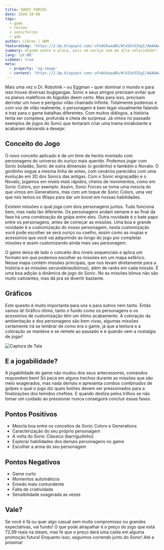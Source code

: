 ```yaml
---
title: SONIC FORCES
date: 2020-10-08
tags: 
  - game
  - review
  - sonicforces
  - qdm
author: LCArms | QDM
featuredimg: 'https://2.bp.blogspot.com/-vFnAUXaaaBU/Wl42Gn5IGgI/AAAAAAAACt0/ud9aByjOi3I6_Yp5CDrggpdacVkVVPpxQCLcBGAs/s640/Sonic-Forces-Screenshot-2017-11-08-21-21-11.png'
summary: Alguém anote a placa, pois um ouriço vem em alta velocidade!!
lang: 'pt-BR'
sidebar: true
meta:
  - property: 'og:image'
  - content: 'https://2.bp.blogspot.com/-vFnAUXaaaBU/Wl42Gn5IGgI/AAAAAAAACt0/ud9aByjOi3I6_Yp5CDrggpdacVkVVPpxQCLcBGAs/s640/Sonic-Forces-Screenshot-2017-11-08-21-21-11.png'
---
```


Mais uma vez o Dr. Robotnik – ou Eggman – quer dominar o mundo e para isso trouxe diversas bugigangas. Sonic e seus amigos precisam evitar que os planos maléficos do bigodão deem certo. Mas para isso, precisam derrotar um novo e perigoso vilão chamado Infinite. Totalmente poderoso e com voz de vilão realmente, o personagem é bem legal visualmente falando e traz para o game batalhas diferentes. Com muitos diálogos, a história tenta ser complexa, profunda e cheia de surpresa. Já vimos no passado exemplos de jogos do Sonic que tentaram criar uma trama mirabolante e acabaram deixando a desejar.

## Conceito do Jogo

O novo conceito aplicado é de um time de heróis montado com personagens do universo do ouriço mais querido. Podemos jogar com Sonic boladão, Sonic de outra dimensão (o gordinho) e também o Novato. O gordinho segue a mesma linha de antes, com cenários parecidos com uma evolução em 3D dos Sonics das antigas. Com o Sonic engraçadão e o Novato, jogamos em níveis mais rápidos, cheios de movimentos, como em Sonic Colors, por exemplo. Assim, Sonic Forces se torna uma mescla do que vimos em Generations, mas com um toque de Sonic Colors, uma vez que nós temos os Wisps para dar um boost em nossas habilidades.

Existem missões o qual joga com dois personagens juntos. Tudo funciona bem, mas nada tão diferente. Os personagens andam sempre e ao final da fase há uma combinação de golpe entre eles. Outra novidade é o bate papo entre os personagens, antes de começar as missões. Uma boa e grande novidade é a customização do nosso personagem, nesta customização você pode escolher se será ouriço ou coelho, assim como as roupas e acessórios que você vai adquirindo ao longo do jogo por completar missões e assim customizando ainda mais seu personagem.

O game deixa de lado o conceito dos níveis sequenciais e aplica um formato em que podemos escolher as missões em um mapa esférico. Nesse mapa contém missões principais, que nos levam diretamente para a história e as missões secundárias(bônus), além de ranks em cada missão. É uma boa adição à dinâmica de jogo do Sonic. No as missões bônus não são muito cativantes, mas dá pra se divertir bastante.


## Gráficos

Este quesito é muito importante para uns e para outros nem tanto. Então vamos lá! Gráfico ótimo, tanto o fundo como os personagens e os acessórios de customização têm um ótimo acabamento. A coloração da ambientação e dos personagens são bem vivas, algumas missões certamente irá se lembrar de como era o game, já que a textura e a coloração se manteve e se remete ao passado e é quando vem a nostalgia de jogar! 

![Captura de Tela](https://i.imgur.com/yAytCtl.png)

## E a jogabilidade?

A jogabilidade do game não mudou dos seus antecessores, comandos respondem bem! Só peca em alguns trechos durante as missões que são meio exagerados, mas nada demais e apresenta combos combinados de golpes o qual o jogo diz quais botões devem ser pressionados para a finalizações dos temidos chefões. E quando desliza pelos trilhos se não tomar um cuidado ao pressionar nunca conseguirá concluir essas fases.

## Pontos Positivos

- Mescla boa entre os conceitos de Sonic Colors e Generations
- Caracterização do seu próprio personagem
- A volta do Sonic Clássico (barrigudinho)
- Explorar habilidades dos demais personagens no game
- Escolher a arma do seu personagem

## Pontos Negativos

- Game curto
- Momentos automáticos
- Enredo mais contundente
- Falta de criatividade
- Sensibilidade exagerada as vezes

## Vale?

Se você é fã ou quer algo casual sem muito compromisso ou grandes expectativas, vai fundo! O que pode atrapalhar é o preço do jogo que está 72,99 reais na steam, mas fé que o preço dará uma caída em alguma promoção futura! Enquanto isso, seguimos correndo junto do Sonic! Até a próxima!
